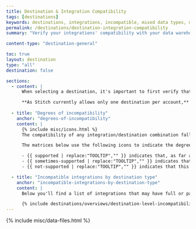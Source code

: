 ```yaml
---
title: Destination & Integration Compatibility
tags: [destinations]
keywords: destinations, integrations, incompatible, mixed data types, multiple data types, compatibility, compatible
permalink: /destinations/destination-integration-compatibility
summary: "Verify your integrations' compatibility with your data warehouse."

content-type: "destination-general"

toc: true
layout: destination
type: "all"
destination: false

sections:
  - content: |
      When selecting a destination, it's important to first verify that all the data sources you want to connect to Stitch will be compatible. 

      **As Stitch currently allows only one destination per account,** we recommend verifying your integrations' compatibility before connecting a destination. This will ensure that you can successfully connect and replicate data from all your sources.
  
  - title: "Degrees of incompatibility"
    anchor: "degrees-of-incompatibility"
    content: |
      {% include misc/icons.html %}
      The compatibility of any integration/destination combination falls into one of three categories: **always** compatible, **sometimes** compatible, and **never** compatible.

      The matrices below use the following icons to indicate the degree of incompatibility for an integration/destination combo:

      - {{ supported | replace:"TOOLTIP","" }} indicates that, as far as we know, this combo is **always** compatible.
      - {{ sometimes-supported | replace:"TOOLTIP","" }} indicates that this combo is **sometimes** compatible - there may be compatibility issues, but they're infrequent or parts of the integration may still be usable.
      - {{ not-supported | replace:"TOOLTIP","" }} indicates that this combo is **never** compatible. It's unlikely that Stitch will be able to load data from this integration into the given destination.

  - title: "Incompatible integrations by destination type"
    anchor: "incompatible-integrations-by-destination-type"
    content: |
      Below you'll find a list of integrations that may have full or partial incompatibility with any of Stitch's destination offerings.

      {% include destinations/overviews/destination-level-incompatibility.html %}
---
```

{% include misc/data-files.html %}